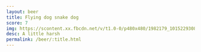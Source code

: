```yaml
---
layout: beer
title: Flying dog snake dog
score: 7
img: https://scontent.xx.fbcdn.net/v/t1.0-0/p480x480/1982179_10152293086923745_434038155_n.jpg?oh=225a62b00eef80e4f32ac13b0a841bb2&oe=590B8E95
desc: A little harsh
permalink: /beer/:title.html
---
```


